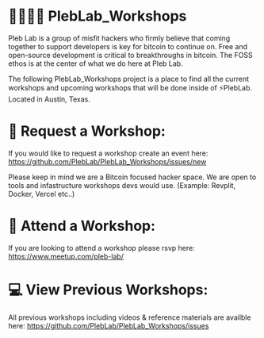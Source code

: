 # 👩‍💻👨‍💻 PlebLab_Workshops

Pleb Lab is a group of misfit hackers who firmly believe that coming together to support developers is key for bitcoin to continue on. Free and open-source development is critical to breakthroughs in bitcoin. The FOSS ethos is at the center of what we do here at Pleb Lab.

The following PlebLab_Workshops project is a place to find all the current workshops and upcoming workshops that will be done inside of ⚡️PlebLab. Located in Austin, Texas. 

# 👋 Request a Workshop:

If you would like to request a workshop create an event here: https://github.com/PlebLab/PlebLab_Workshops/issues/new

Please keep in mind we are a Bitcoin focused hacker space. We are open to tools and infastructure workshops devs would use. (Example: Revplit, Docker, Vercel etc..)

# 🎯 Attend a Workshop:

If you are looking to attend a workshop please rsvp here: https://www.meetup.com/pleb-lab/

# 💻 View Previous Workshops:

All previous workshops including videos & reference materials are availble here: https://github.com/PlebLab/PlebLab_Workshops/issues
